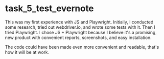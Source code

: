 # task_5_test_evernote

This was my first experience with JS and Playwright. Initially, I conducted some research, 
tried out webdriver.io, and wrote some tests with it. Then I tried Playwright. 
I chose JS + Playwright because I believe it's a promising, new product with convenient reports, 
screenshots, and easy installation.

The code could have been made even more convenient and readable, that's how it will be at work.
